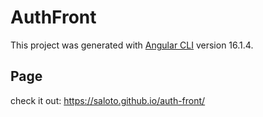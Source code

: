 # AuthFront

This project was generated with [Angular CLI](https://github.com/angular/angular-cli) version 16.1.4.

## Page

check it out: https://saloto.github.io/auth-front/
